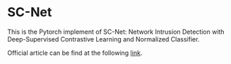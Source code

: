 # SC-Net
This is the Pytorch implement of SC-Net: Network Intrusion Detection with Deep-Supervised Contrastive Learning and Normalized Classifier.

Official article can be find at the following [link](https://ieeexplore.ieee.org/document/10065890). 
